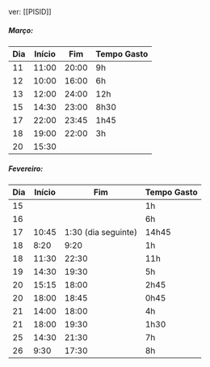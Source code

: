 ver:
	[[PISID]]
##### Março:

| Dia | Início | Fim   | Tempo Gasto |
| --- | ------ | ----- | ----------- |
| 11  | 11:00  | 20:00 | 9h          |
| 12  | 10:00  | 16:00 | 6h          |
| 13  | 12:00  | 24:00 | 12h         |
| 15  | 14:30  | 23:00 | 8h30        |
| 17  | 22:00  | 23:45 | 1h45        |
| 18  | 19:00  | 22:00 | 3h          |
| 20  | 15:30  |       |             |

##### Fevereiro:

| Dia | Início | Fim                 | Tempo Gasto |
| --- | ------ | ------------------- | ----------- |
| 15  |        |                     | 1h          |
| 16  |        |                     | 6h          |
| 17  | 10:45  | 1:30 (dia seguinte) | 14h45       |
| 18  | 8:20   | 9:20                | 1h          |
| 18  | 11:30  | 22:30               | 11h         |
| 19  | 14:30  | 19:30               | 5h          |
| 20  | 15:15  | 18:00               | 2h45        |
| 20  | 18:00  | 18:45               | 0h45        |
| 21  | 14:00  | 18:00               | 4h          |
| 21  | 18:00  | 19:30               | 1h30        |
| 25  | 14:30  | 21:30               | 7h          |
| 26  | 9:30   | 17:30               | 8h          |
